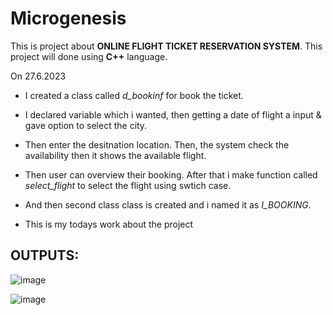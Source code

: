 # Microgenesis

This is project about **ONLINE FLIGHT TICKET RESERVATION SYSTEM**. This project will done using **C++** language.

On 27.6.2023

-    I created a class called _d_bookinf_ for book the ticket. 

-    I declared variable which i wanted, then getting a  date of flight a input & gave option to select the city. 

-    Then enter the desitnation location. Then, the system check the availability then it shows the available flight.

-    Then user can overview their booking. After that i make function called _select_flight_ to select the flight using swtich case.

-    And then second class class is created and i named it as _I_BOOKING_.

-    This is my todays work about the project

## OUTPUTS:

![image](https://github.com/hariharan-deivasigamani/Microgenesis/assets/90186237/5c6bd2c1-785b-4f3f-be30-2b40a2558ec6)

![image](https://github.com/hariharan-deivasigamani/Microgenesis/assets/90186237/0bb7110c-0f03-4de5-81fc-5047448bcb4b)


